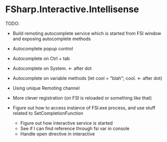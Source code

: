 # FSharp.Interactive.Intellisense

TODO:

+ Build remoting autocomplete service which is started from FSI window and exposing autocomplete methods

- Autocomplete popup control
- Autocomplete on Ctrl + tab
- Autocomplete on System. <- after dot
- Autocomplete on variable methods (let cool = "blah"; cool. <- after dot)
- Using unique Remoting channel
- More clever registration (on FSI is reloaded or something like that)

- Figure out how to access instance of FSI.exe process, and use stuff related to SetCompletionFunction
	- Figure out how interactive service is started
	- See if I can find reference through fsi var in console
	- Handle open directive in interactive


